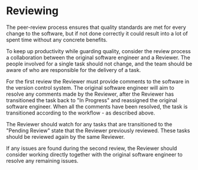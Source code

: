 # Reviewing

The peer-review process ensures that quality standards are met for every change to the software, but if not done
correctly it could result into a lot of spent time without any concrete benefits.

To keep up productivity while guarding quality, consider the review process a collaboration between the original
software engineer and a Reviewer. The people involved for a single task should not change, and the team should be aware
of who are responsible for the delivery of a task.

For the first review the Reviewer must provide comments to the software in the version control system. The original
software engineer will aim to resolve any comments made by the Reviewer, after the Reviewer has transitioned the task
back to "In Progress" and reassigned the original software engineer. When all the comments have been resolved, the task
is transitioned according to the workflow - as described above.

The Reviewer should watch for any tasks that are transitioned to the "Pending Review" state that the Reviewer previously
reviewed. These tasks should be reviewed again by the same Reviewer.

If any issues are found during the second review, the Reviewer should consider working directly together with the
original software engineer to resolve any remaining issues.